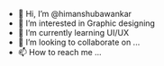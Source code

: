 - 👋 Hi, I’m @himanshubawankar
- 👀 I’m interested in Graphic designing
- 🌱 I’m currently learning UI/UX
- 💞️ I’m looking to collaborate on ...
- 📫 How to reach me ...

<!---
himanshubawankar/himanshubawankar is a ✨ special ✨ repository because its `README.md` (this file) appears on your GitHub profile.
You can click the Preview link to take a look at your changes.
--->
